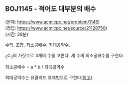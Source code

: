 ## BOJ1145 - 적어도 대부분의 배수  
(문제: https://www.acmicpc.net/problem/1145)  
(정답: https://www.acmicpc.net/source/21128750)  
(시간: 28분)  

수학. 조합. 최소공배수. 최대공약수.  

<sub>5</sub>C<sub>3</sub>의 가짓수로 3개의 수를 고른다. 세 수의 최소공배수를 구한다.  

최소공배수 = a \* b / 최대공약수  

최대공약수는 유클리드 호제법으로 구한다([참고](/src/BOJ9613.md)).